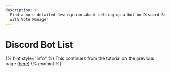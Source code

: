 ```yaml
---
description: >-
  Find a more detailed description about setting up a bot on Discord Bot List
  with Vote Manager
---
```


# Discord Bot List

{% hint style="info" %}
This continues from the tutorial on the previous page ([here](create.md))
{% endhint %}
